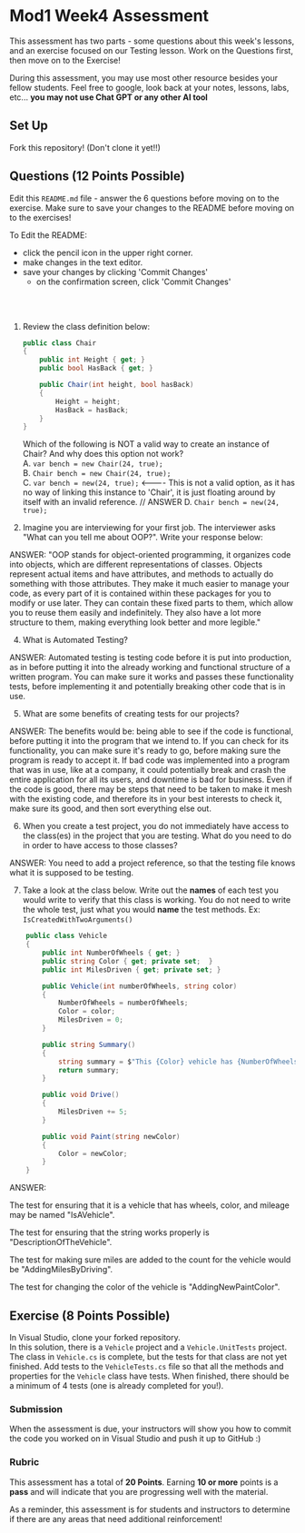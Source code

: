 # Mod1 Week4 Assessment
This assessment has two parts - some questions about this week's lessons, and an exercise focused on our Testing lesson. Work on the Questions first, then move on to the Exercise!

During this assessment, you may use most other resource besides your fellow students.  Feel free to google, look back at your notes, lessons, labs, etc... **you may not use Chat GPT or any other AI tool**

## Set Up

Fork this repository! (Don't clone it yet!!)

## Questions (12 Points Possible)
Edit this `README.md` file - answer the 6 questions before moving on to the exercise.  Make sure to save your changes to the README before moving on to the exercises!

To Edit the README:
* click the pencil icon in the upper right corner.
* make changes in the text editor.
* save your changes by clicking 'Commit Changes'
    * on the confirmation screen, click 'Commit Changes'
 
</br>
</br>

1. Review the class definition below:
    ```c#
    public class Chair
    {
        public int Height { get; }
        public bool HasBack { get; }

        public Chair(int height, bool hasBack)
        {
            Height = height;
            HasBack = hasBack;
        }
    }
    ```
    Which of the following is NOT a valid way to create an instance of Chair? And why does this option not work?  
    A. `var bench = new Chair(24, true);`  
    B. `Chair bench = new Chair(24, true);`  
    C. `var bench = new(24, true);`  <---- This is not a valid option, as it has no way of linking this instance to 'Chair', it is just floating around by itself with an invalid reference. // ANSWER
    D. `Chair bench = new(24, true);`  
    
    
2. Imagine you are interviewing for your first job.  The interviewer asks "What can you tell me about OOP?".  Write your response below:

  ANSWER: "OOP stands for object-oriented programming, it organizes code into objects, which are different representations of classes. Objects represent actual items and have attributes, and methods to actually do something with those attributes. They make it much easier to manage your code, as every part of it is contained within these packages for you to modify or use later. They can contain these fixed parts to them, which allow you to reuse them easily and indefinitely. They also have a lot more structure to them, making everything look better and more legible."

4. What is Automated Testing?

ANSWER: Automated testing is testing code before it is put into production, as in before putting it into the already working and functional structure of a written program. You can make sure it works and passes these functionality tests, before implementing it and potentially breaking other code that is in use.

5. What are some benefits of creating tests for our projects?

ANSWER: The benefits would be: being able to see if the code is functional, before putting it into the program that we intend to. If you can check for its functionality, you can make sure it's ready to go, before making sure the program is ready to accept it. If bad code was implemented into a program that was in use, like at a company, it could potentially break and crash the entire application for all its users, and downtime is bad for business. Even if the code is good, there may be steps that need to be taken to make it mesh with the existing code, and therefore its in your best interests to check it, make sure its good, and then sort everything else out.

6. When you create a test project, you do not immediately have access to the class(es) in the project that you are testing.  What do you need to do in order to have access to those classes?

ANSWER: You need to add a project reference, so that the testing file knows what it is supposed to be testing.

7. Take a look at the class below.  Write out the **names** of each test you would write to verify that this class is working. You do not need to write the whole test, just what you would **name** the test methods. Ex: `IsCreatedWithTwoArguments()`
```c#
    public class Vehicle
    {
        public int NumberOfWheels { get; }
        public string Color { get; private set;  }
        public int MilesDriven { get; private set; }

        public Vehicle(int numberOfWheels, string color)
        {
            NumberOfWheels = numberOfWheels;
            Color = color;
            MilesDriven = 0;
        }

        public string Summary()
        {
            string summary = $"This {Color} vehicle has {NumberOfWheels} wheels, and has driven {MilesDriven} miles.";
            return summary;
        }

        public void Drive()
        {
            MilesDriven += 5;
        }

        public void Paint(string newColor)
        {
            Color = newColor;
        }
    }
```

ANSWER: 

The test for ensuring that it is a vehicle that has wheels, color, and mileage may be named "IsAVehicle".

The test for ensuring that the string works properly is "DescriptionOfTheVehicle".

The test for making sure miles are added to the count for the vehicle would be "AddingMilesByDriving".

The test for changing the color of the vehicle is "AddingNewPaintColor".

## Exercise (8 Points Possible)
In Visual Studio, clone your forked repository.  
In this solution, there is a `Vehicle` project and a `Vehicle.UnitTests` project.  The class in `Vehicle.cs` is complete, but the tests for that class are not yet finished.  Add tests to the `VehicleTests.cs` file so that all the methods and properties for the `Vehicle` class have tests.  When finished, there should be a minimum of 4 tests (one is already completed for you!).

### Submission

When the assessment is due, your instructors will show you how to commit the code you worked on in Visual Studio and push it up to GitHub :) 

### Rubric

This assessment has a total of **20 Points**.  Earning **10 or more** points is a **pass** and will indicate that you are progressing well with the material.

As a reminder, this assessment is for students and instructors to determine if there are any areas that need additional reinforcement!

